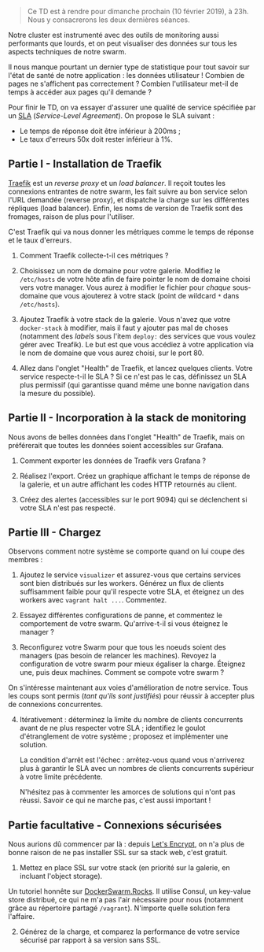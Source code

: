 > Ce TD est à rendre pour dimanche prochain (10 février 2019), à 23h. Nous y consacrerons les deux dernières séances.

Notre cluster est instrumenté avec des outils de monitoring aussi performants que lourds, et on peut visualiser des données sur tous les aspects techniques de notre swarm.

Il nous manque pourtant un dernier type de statistique pour tout savoir sur l'état de santé de notre application : les données utilisateur ! Combien de pages ne s'affichent pas correctement ? Combien l'utilisateur met-il de temps à accéder aux pages qu'il demande ? 

Pour finir le TD, on va essayer d'assurer une qualité de service spécifiée par un [SLA](https://fr.wikipedia.org/wiki/Service-level_agreement) (*Service-Level Agreement*). On propose le SLA suivant :

* Le temps de réponse doit être inférieur à 200ms ;
* Le taux d'erreurs 50x doit rester inférieur à 1%.

## Partie I - Installation de Traefik 

[Traefik](https://traefik.io/) est un *reverse proxy* et un *load balancer*. Il reçoit toutes les connexions entrantes de notre swarm, les fait suivre au bon service selon l'URL demandée (reverse proxy), et dispatche la charge sur les différentes répliques (load balancer). Enfin, les noms de version de Traefik sont des fromages, raison de plus pour l'utiliser.

C'est Traefik qui va nous donner les métriques comme le temps de réponse et le taux d'erreurs.

1. Comment Traefik collecte-t-il ces métriques ?

2. Choisissez un nom de domaine pour votre galerie. Modifiez le `/etc/hosts` de votre hôte afin de faire pointer le nom de domaine choisi vers votre manager. Vous aurez à modifier le fichier pour *chaque* sous-domaine que vous ajouterez à votre stack (point de wildcard `*` dans `/etc/hosts`).

3. Ajoutez Traefik à votre stack de la galerie. Vous n'avez que votre `docker-stack` à modifier, mais il faut y ajouter pas mal de choses (notamment des *labels* sous l'item `deploy:` des services que vous voulez gérer avec Treafik). Le but est que vous accédiez à votre application via le nom de domaine que vous aurez choisi, sur le port 80.

4. Allez dans l'onglet "Health" de Traefik, et lancez quelques clients. Votre service respecte-t-il le SLA ? Si ce n'est pas le cas, définissez un SLA plus permissif (qui garantisse quand même une bonne navigation dans la mesure du possible).

## Partie II - Incorporation à la stack de monitoring

Nous avons de belles données dans l'onglet "Health" de Traefik, mais on préférerait que toutes les données soient accessibles sur Grafana.

1. Comment exporter les données de Traefik vers Grafana ?

2. Réalisez l'export. Créez un graphique affichant le temps de réponse de la galerie, et un autre affichant les codes HTTP retournés au client.

3. Créez des alertes (accessibles sur le port 9094) qui se déclenchent si votre SLA n'est pas respecté.

## Partie III - Chargez

Observons comment notre système se comporte quand on lui coupe des membres :

1. Ajoutez le service `visualizer` et assurez-vous que certains services sont bien distribués sur les workers. Générez un flux de clients suffisamment faible pour qu'il respecte votre SLA, et éteignez un des workers avec `vagrant halt ...`. Commentez. 

2. Essayez différentes configurations de panne, et commentez le comportement de votre swarm. Qu'arrive-t-il si vous éteignez le manager ? 

3. Reconfigurez votre Swarm pour que tous les noeuds soient des managers (pas besoin de relancer les machines). Revoyez la configuration de votre swarm pour mieux égaliser la charge. Éteignez une, puis deux machines. Comment se compote votre swarm ?

On s'intéresse maintenant aux voies d'amélioration de notre service. Tous les coups sont permis (*tant qu'ils sont justifiés*) pour réussir à accepter plus de connexions concurrentes.

4. Itérativement : déterminez la limite du nombre de clients concurrents avant de ne plus respecter votre SLA ; identifiez le goulot d'étranglement de votre système ; proposez et implémenter une solution. 

	La condition d'arrêt est l'échec : arrêtez-vous quand vous n'arriverez plus à garantir le SLA avec un nombres de clients concurrents supérieur à votre limite précédente.

	N'hésitez pas à commenter les amorces de solutions qui n'ont pas réussi. Savoir ce qui ne marche pas, c'est aussi important !


## Partie facultative - Connexions sécurisées

Nous aurions dû commencer par là : depuis [Let's Encrypt](https://letsencrypt.org/), on n'a plus de bonne raison de ne pas installer SSL sur sa stack web, c'est gratuit.

1. Mettez en place SSL sur votre stack (en priorité sur la galerie, en incluant l'object storage).

Un tutoriel honnête sur [DockerSwarm.Rocks](https://dockerswarm.rocks/traefik/). Il utilise Consul, un key-value store distribué, ce qui ne m'a pas l'air nécessaire pour nous (notamment grâce au répertoire partagé `/vagrant`). N'importe quelle solution fera l'affaire.

2. Générez de la charge, et comparez la performance de votre service sécurisé par rapport à sa version sans SSL. 